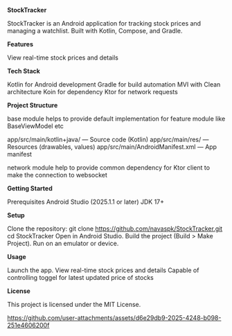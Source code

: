 
**StockTracker**

StockTracker is an Android application for tracking stock prices and managing a watchlist. 
Built with Kotlin, Compose, and Gradle.


**Features**

View real-time stock prices and details

**Tech Stack**

Kotlin for Android development
Gradle for build automation
MVI with Clean architecture
Koin for dependency
Ktor for network requests


**Project Structure**

base module helps to provide default implementation for feature module like BaseViewModel etc

app/src/main/kotlin+java/ — Source code (Kotlin)
app/src/main/res/ — Resources (drawables, values)
app/src/main/AndroidManifest.xml — App manifest

network module help to provide common dependency for Ktor client to make the connection to websocket

**Getting Started**

Prerequisites
Android Studio (2025.1.1 or later)
JDK 17+

**Setup**

Clone the repository:
git clone https://github.com/navaspk/StockTracker.git
cd StockTracker
Open in Android Studio.
Build the project (Build > Make Project).
Run on an emulator or device.

**Usage**

Launch the app.
View real-time stock prices and details
Capable of controlling toggel for latest updated price of stocks

**License**

This project is licensed under the MIT License.





https://github.com/user-attachments/assets/d6e29db9-2025-4248-b098-251e4606200f


